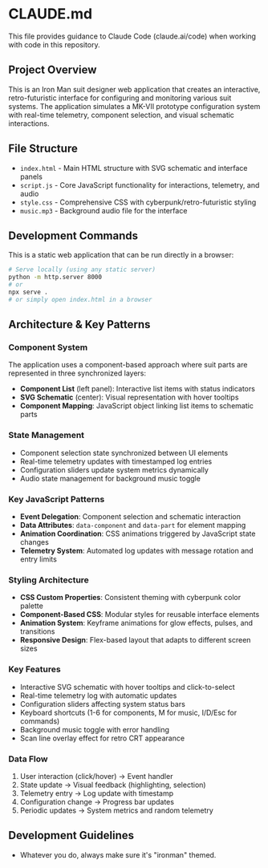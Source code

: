 # CLAUDE.md

This file provides guidance to Claude Code (claude.ai/code) when working with code in this repository.

## Project Overview

This is an Iron Man suit designer web application that creates an interactive, retro-futuristic interface for configuring and monitoring various suit systems. The application simulates a MK-VII prototype configuration system with real-time telemetry, component selection, and visual schematic interactions.

## File Structure

- `index.html` - Main HTML structure with SVG schematic and interface panels
- `script.js` - Core JavaScript functionality for interactions, telemetry, and audio
- `style.css` - Comprehensive CSS with cyberpunk/retro-futuristic styling
- `music.mp3` - Background audio file for the interface

## Development Commands

This is a static web application that can be run directly in a browser:

```bash
# Serve locally (using any static server)
python -m http.server 8000
# or
npx serve .
# or simply open index.html in a browser
```

## Architecture & Key Patterns

### Component System
The application uses a component-based approach where suit parts are represented in three synchronized layers:
- **Component List** (left panel): Interactive list items with status indicators
- **SVG Schematic** (center): Visual representation with hover tooltips
- **Component Mapping**: JavaScript object linking list items to schematic parts

### State Management
- Component selection state synchronized between UI elements
- Real-time telemetry updates with timestamped log entries
- Configuration sliders update system metrics dynamically
- Audio state management for background music toggle

### Key JavaScript Patterns
- **Event Delegation**: Component selection and schematic interaction
- **Data Attributes**: `data-component` and `data-part` for element mapping
- **Animation Coordination**: CSS animations triggered by JavaScript state changes
- **Telemetry System**: Automated log updates with message rotation and entry limits

### Styling Architecture
- **CSS Custom Properties**: Consistent theming with cyberpunk color palette
- **Component-Based CSS**: Modular styles for reusable interface elements  
- **Animation System**: Keyframe animations for glow effects, pulses, and transitions
- **Responsive Design**: Flex-based layout that adapts to different screen sizes

### Key Features
- Interactive SVG schematic with hover tooltips and click-to-select
- Real-time telemetry log with automatic updates
- Configuration sliders affecting system status bars
- Keyboard shortcuts (1-6 for components, M for music, I/D/Esc for commands)
- Background music toggle with error handling
- Scan line overlay effect for retro CRT appearance

### Data Flow
1. User interaction (click/hover) → Event handler
2. State update → Visual feedback (highlighting, selection)
3. Telemetry entry → Log update with timestamp
4. Configuration change → Progress bar updates
5. Periodic updates → System metrics and random telemetry

## Development Guidelines

- Whatever you do, always make sure it's "ironman" themed.